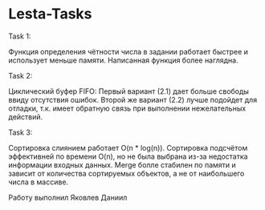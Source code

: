 # Lesta-Tasks

Task 1:

Функция определения чётности числа в задании работает быстрее и использует меньше памяти.
Написанная функция более наглядна.

Task 2:

Циклический буфер FIFO:
Первый вариант (2.1) дает больше свободы ввиду отсутствия ошибок.
Второй же вариант (2.2) лучше подойдет для отладки, т.к. имеет обратную связь при выполнении нежелательных действий.

Task 3:

Сортировка слиянием работает O(n * log(n)).
Сортировка подсчётом эффективней по времени O(n), но не была выбрана из-за недостатка информации входных данных.
Merge болле стабилен по памяти и зависит от количества сортируемых объектов, а не от наибольшего числа в массиве.


Работу выполнил Яковлев Даниил
